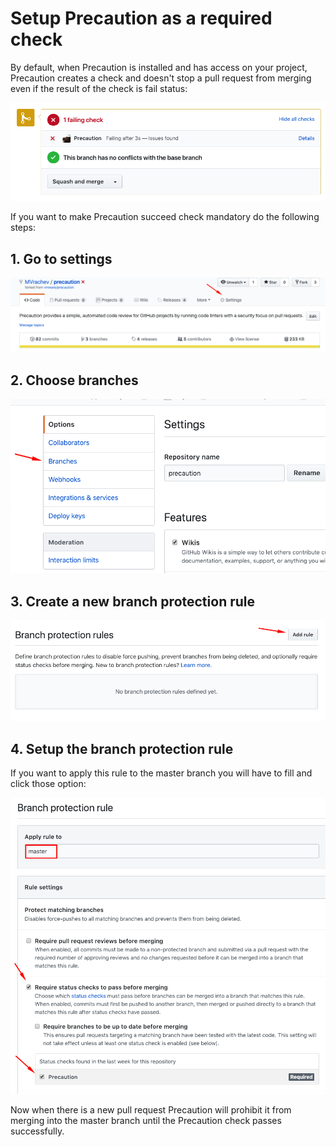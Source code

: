 <!--
    Copyright 2019 VMware, Inc.
    SPDX-License-Identifier: BSD-2-Clause
-->

# Setup Precaution as a required check

By default, when Precaution is installed and has access on your project, Precaution creates a check and doesn't stop a pull request from merging even if the result of the check is fail status: 

![check_fails](./setup_images/check_fails.png)


If you want to make Precaution succeed check mandatory do the following steps:

## 1. Go to settings

![settings](./setup_images/settings.png)


## 2. Choose branches

![branches](./setup_images/branches.png)


## 3. Create a new branch protection rule 

![add_rule](./setup_images/add_rule.png)


## 4. Setup the branch protection rule 

If you want to apply this rule to the master branch you will have to fill and click those option:

![branch_protection_rule.png](./setup_images/branch_protection_rule.png)



Now when there is a new pull request Precaution will prohibit it from merging into the master branch until the Precaution check passes successfully.